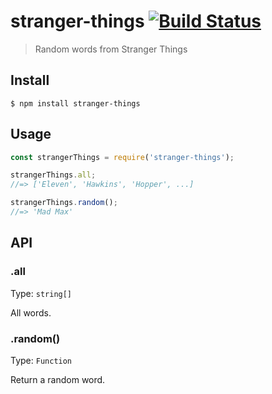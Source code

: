 # stranger-things [![Build Status](https://travis-ci.org/vadimdemedes/stranger-things.svg?branch=master)](https://travis-ci.org/vadimdemedes/stranger-things)

> Random words from Stranger Things


## Install

```
$ npm install stranger-things
```


## Usage

```js
const strangerThings = require('stranger-things');

strangerThings.all;
//=> ['Eleven', 'Hawkins', 'Hopper', ...]

strangerThings.random();
//=> 'Mad Max'
```


## API

### .all

Type: `string[]`

All words.

### .random()

Type: `Function`

Return a random word.
